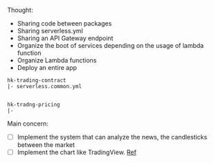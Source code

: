 Thought: 
- Sharing code between packages
- Sharing serverless.yml
- Sharing an API Gateway endpoint
- Organize the boot of services depending on the usage of lambda function
- Organize Lambda functions
- Deploy an entire app

```
hk-trading-contract
|- serverless.common.yml


hk-tradng-pricing
|-
```

Main concern:
- [ ] Implement the system that can analyze the news, the candlesticks between the market
- [ ] Implement the chart like TradingView. [Ref](packages/hk-trading-chart/README.md)